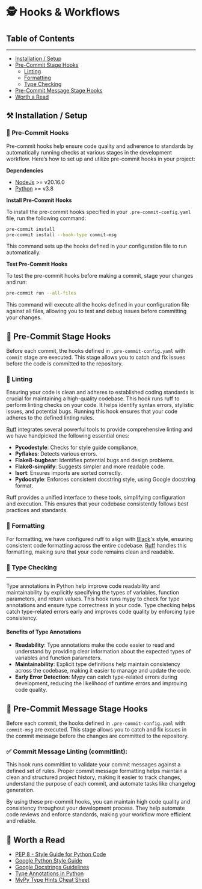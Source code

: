 # 🕵️ Hooks & Workflows

## Table of Contents

---

- [Installation / Setup](#-installation--setup)
- [Pre-Commit Stage Hooks](#-pre-commit-stage-hooks)
    - [Linting](#-linting)
    - [Formatting](#-formatting)
    - [Type Checking](#-type-checking)
- [Pre-Commit Message Stage Hooks]()
- [Worth a Read](#-worth-a-read)

## ⚒️ Installation / Setup

### 🔐 Pre-Commit Hooks

Pre-commit hooks help ensure code quality and adherence to standards by automatically running checks at various stages
in the development workflow. Here’s how to set up and utilize pre-commit hooks in your project:

**Dependencies**

- [NodeJs](https://nodejs.org/en/download/package-manager) >= v20.16.0
- [Python](https://www.python.org/downloads/) >= v3.8

**Install Pre-Commit Hooks**

To install the pre-commit hooks specified in your `.pre-commit-config.yaml` file, run the following command:

```bash
pre-commit install
pre-commit install --hook-type commit-msg
```

This command sets up the hooks defined in your configuration file to run automatically.

**Test Pre-Commit Hooks**

To test the pre-commit hooks before making a commit, stage your changes and run:

```bash
pre-commit run --all-files
```

This command will execute all the hooks defined in your configuration file against all files, allowing you to test
and debug issues before committing your changes.

## 🔐 Pre-Commit Stage Hooks

Before each commit, the hooks defined in `.pre-commit-config.yaml` with `commit` stage are executed.
This stage allows you to catch and fix issues before the code is committed to the repository.

### 🧹 Linting

Ensuring your code is clean and adheres to established coding standards is crucial for maintaining a high-quality
codebase. This hook runs ruff to perform linting checks on your code. It helps identify syntax errors,
stylistic issues, and potential bugs. Running this hook ensures that your code adheres to the defined linting
rules.

[Ruff](https://docs.astral.sh/ruff/rules/) integrates several powerful tools to provide comprehensive linting and we
have handpicked the following essential
ones:

- **Pycodestyle**: Checks for style guide compliance.
- **Pyflakes**: Detects various errors.
- **Flake8-bugbear**: Identifies potential bugs and design problems.
- **Flake8-simplify**: Suggests simpler and more readable code.
- **Isort**: Ensures imports are sorted correctly.
- **Pydocstyle**: Enforces consistent docstring style, using Google docstring format.

Ruff provides a unified interface to these tools, simplifying configuration and execution. This ensures that your
codebase consistently follows best practices and standards.

### 🧼 Formatting

For formatting, we have configured ruff to align
with [Black](https://black.readthedocs.io/en/stable/the_black_code_style/current_style.html)'s style, ensuring
consistent code formatting across the entire codebase. [Ruff](https://docs.astral.sh/ruff/formatter/) handles this
formatting, making sure that your code remains clean and readable.

### 🐞 Type Checking

---

Type annotations in Python help improve code readability and maintainability by explicitly specifying the types of
variables, function parameters, and return values. This hook runs mypy to check for type annotations and ensure type
correctness in your code. Type checking helps catch type-related errors early and improves code quality by enforcing
type consistency.

#### Benefits of Type Annotations

- **Readability**: Type annotations make the code easier to read and understand by providing clear information about the
  expected types of variables and function parameters.
- **Maintainability**: Explicit type definitions help maintain consistency across the codebase, making it easier to
  manage and update the code.
- **Early Error Detection**: Mypy can catch type-related errors during development, reducing the likelihood of runtime
  errors and improving code quality.

## 🔐 Pre-Commit Message Stage Hooks

Before each commit, the hooks defined in `.pre-commit-config.yaml` with `commit-msg` are
executed. This stage allows you to catch and fix issues in the commit message before the changes are committed to the
repository.

### ✅ **Commit Message Linting** (commitlint):

This hook runs commitlint to validate your commit messages against a defined set of rules. Proper commit message
formatting helps maintain a clean and structured project history, making it easier to track changes, understand the
purpose of each commit, and automate tasks like changelog generation.

By using these pre-commit hooks, you can maintain high code quality and consistency throughout your development process.
They help automate code reviews and enforce standards, making your workflow more efficient and reliable.

## 🪩 Worth a Read

- [PEP 8 - Style Guide for Python Code](https://peps.python.org/pep-0008/)
- [Google Python Style Guide](https://google.github.io/styleguide/pyguide.html)
- [Google Docstrings Guidelines](https://google.github.io/styleguide/pyguide.html#38-comments-and-docstrings)
- [Type Annotations in Python](https://docs.python.org/3/library/typing.html)
- [MyPy Type Hints Cheat Sheet](https://mypy.readthedocs.io/en/stable/cheat_sheet_py3.html)
